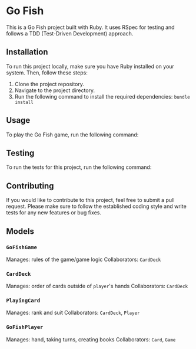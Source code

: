 # Go Fish

This is a Go Fish project built with Ruby. It uses RSpec for testing and follows a TDD (Test-Driven Development) approach.

## Installation

To run this project locally, make sure you have Ruby installed on your system. Then, follow these steps:

1. Clone the project repository.
2. Navigate to the project directory.
3. Run the following command to install the required dependencies: `bundle install`

## Usage

To play the Go Fish game, run the following command:

## Testing

To run the tests for this project, run the following command:

## Contributing

If you would like to contribute to this project, feel free to submit a pull request. Please make sure to follow the established coding style and write tests for any new features or bug fixes.

## Models
### `GoFishGame`
Manages: rules of the game/game logic
Collaborators: `CardDeck`

### `CardDeck`
Manages: order of cards outside of `player`'s hands
Collaborators: `CardDeck`

### `PlayingCard`
Manages: rank and suit
Collaborators: `CardDeck`, `Player`

### `GoFishPlayer`
Manages: hand, taking turns, creating books
Collaborators: `Card`, `Game`